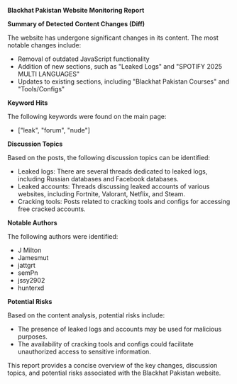 **Blackhat Pakistan Website Monitoring Report**

**Summary of Detected Content Changes (Diff)**

The website has undergone significant changes in its content. The most notable changes include:

*   Removal of outdated JavaScript functionality
*   Addition of new sections, such as "Leaked Logs" and "SPOTIFY 2025 MULTI LANGUAGES"
*   Updates to existing sections, including "Blackhat Pakistan Courses" and "Tools/Configs"

**Keyword Hits**

The following keywords were found on the main page:

*   ["leak", "forum", "nude"]

**Discussion Topics**

Based on the posts, the following discussion topics can be identified:

*   Leaked logs: There are several threads dedicated to leaked logs, including Russian databases and Facebook databases.
*   Leaked accounts: Threads discussing leaked accounts of various websites, including Fortnite, Valorant, Netflix, and Steam.
*   Cracking tools: Posts related to cracking tools and configs for accessing free cracked accounts.

**Notable Authors**

The following authors were identified:

*   J Milton
*   Jamesmut
*   jattgrt
*   semPn
*   jssy2902
*   hunterxd

**Potential Risks**

Based on the content analysis, potential risks include:

*   The presence of leaked logs and accounts may be used for malicious purposes.
*   The availability of cracking tools and configs could facilitate unauthorized access to sensitive information.

This report provides a concise overview of the key changes, discussion topics, and potential risks associated with the Blackhat Pakistan website.